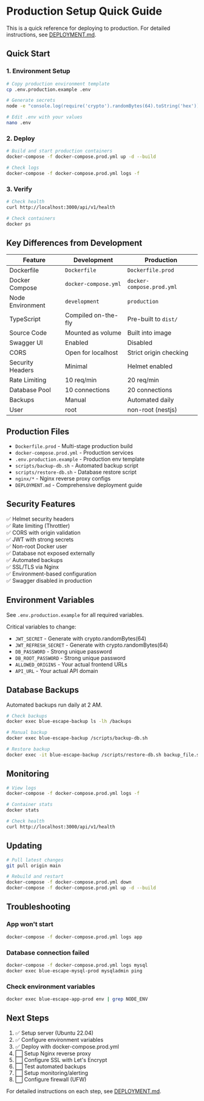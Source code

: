 # Production Setup Quick Guide

This is a quick reference for deploying to production. For detailed instructions, see [DEPLOYMENT.md](./DEPLOYMENT.md).

## Quick Start

### 1. Environment Setup

```bash
# Copy production environment template
cp .env.production.example .env

# Generate secrets
node -e "console.log(require('crypto').randomBytes(64).toString('hex'))"

# Edit .env with your values
nano .env
```

### 2. Deploy

```bash
# Build and start production containers
docker-compose -f docker-compose.prod.yml up -d --build

# Check logs
docker-compose -f docker-compose.prod.yml logs -f
```

### 3. Verify

```bash
# Check health
curl http://localhost:3000/api/v1/health

# Check containers
docker ps
```

## Key Differences from Development

| Feature | Development | Production |
|---------|-------------|------------|
| Dockerfile | `Dockerfile` | `Dockerfile.prod` |
| Docker Compose | `docker-compose.yml` | `docker-compose.prod.yml` |
| Node Environment | `development` | `production` |
| TypeScript | Compiled on-the-fly | Pre-built to `dist/` |
| Source Code | Mounted as volume | Built into image |
| Swagger UI | Enabled | Disabled |
| CORS | Open for localhost | Strict origin checking |
| Security Headers | Minimal | Helmet enabled |
| Rate Limiting | 10 req/min | 20 req/min |
| Database Pool | 10 connections | 20 connections |
| Backups | Manual | Automated daily |
| User | root | non-root (nestjs) |

## Production Files

- `Dockerfile.prod` - Multi-stage production build
- `docker-compose.prod.yml` - Production services
- `.env.production.example` - Production env template
- `scripts/backup-db.sh` - Automated backup script
- `scripts/restore-db.sh` - Database restore script
- `nginx/*` - Nginx reverse proxy configs
- `DEPLOYMENT.md` - Comprehensive deployment guide

## Security Features

✅ Helmet security headers  
✅ Rate limiting (Throttler)  
✅ CORS with origin validation  
✅ JWT with strong secrets  
✅ Non-root Docker user  
✅ Database not exposed externally  
✅ Automated backups  
✅ SSL/TLS via Nginx  
✅ Environment-based configuration  
✅ Swagger disabled in production  

## Environment Variables

See `.env.production.example` for all required variables.

Critical variables to change:
- `JWT_SECRET` - Generate with crypto.randomBytes(64)
- `JWT_REFRESH_SECRET` - Generate with crypto.randomBytes(64)
- `DB_PASSWORD` - Strong unique password
- `DB_ROOT_PASSWORD` - Strong unique password
- `ALLOWED_ORIGINS` - Your actual frontend URLs
- `API_URL` - Your actual API domain

## Database Backups

Automated backups run daily at 2 AM.

```bash
# Check backups
docker exec blue-escape-backup ls -lh /backups

# Manual backup
docker exec blue-escape-backup /scripts/backup-db.sh

# Restore backup
docker exec -it blue-escape-backup /scripts/restore-db.sh backup_file.sql.gz
```

## Monitoring

```bash
# View logs
docker-compose -f docker-compose.prod.yml logs -f

# Container stats
docker stats

# Check health
curl http://localhost:3000/api/v1/health
```

## Updating

```bash
# Pull latest changes
git pull origin main

# Rebuild and restart
docker-compose -f docker-compose.prod.yml down
docker-compose -f docker-compose.prod.yml up -d --build
```

## Troubleshooting

### App won't start
```bash
docker-compose -f docker-compose.prod.yml logs app
```

### Database connection failed
```bash
docker-compose -f docker-compose.prod.yml logs mysql
docker exec blue-escape-mysql-prod mysqladmin ping
```

### Check environment variables
```bash
docker exec blue-escape-app-prod env | grep NODE_ENV
```

## Next Steps

1. ✅ Setup server (Ubuntu 22.04)
2. ✅ Configure environment variables
3. ✅ Deploy with docker-compose.prod.yml
4. ⬜ Setup Nginx reverse proxy
5. ⬜ Configure SSL with Let's Encrypt
6. ⬜ Test automated backups
7. ⬜ Setup monitoring/alerting
8. ⬜ Configure firewall (UFW)

For detailed instructions on each step, see [DEPLOYMENT.md](./DEPLOYMENT.md).


